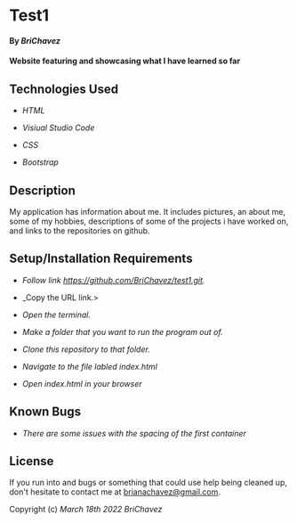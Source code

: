# Test1


#### By _**BriChavez**_


#### Website featuring and showcasing what I have learned so far


## Technologies Used

  
*  _HTML_

*  _Visiual Studio Code_

*  _CSS_

*  _Bootstrap_

  
## Description


My application has information about me. It includes pictures, an about me, some of my hobbies, descriptions of some of the projects i have worked on, and links to the repositories on github.


## Setup/Installation Requirements

*  _Follow link https://github.com/BriChavez/test1.git._

*  _Copy the URL link.>

*  _Open the terminal._

*  _Make a folder that you want to run the program out of._

*  _Clone this repository to that folder._

*  _Navigate to the file labled index.html_

*  _Open index.html in your browser_


## Known Bugs

*  _There are some issues with the spacing of the first container_


## License


If you run into and bugs or something that could use help being cleaned up, don't hesitate to contact me at brianachavez@gmail.com.

  

Copyright (c) _March 18th 2022_  _BriChavez_